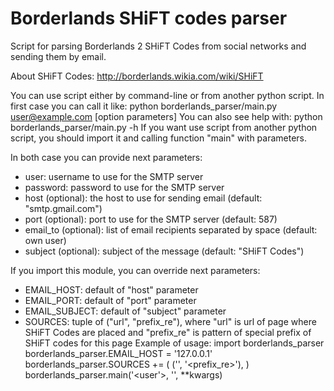 Borderlands SHiFT codes parser
==================

Script for parsing Borderlands 2 SHiFT Codes from social networks and sending them by email.

About SHiFT Codes: http://borderlands.wikia.com/wiki/SHiFT

You can use script either by command-line or from another python script.
In first case you can call it like:
    python borderlands_parser/main.py <user@example.com> <password> [option parameters]
You can also see help with:
    python borderlands_parser/main.py -h
If you want use script from another python script, you should import it and calling function "main" with parameters.

In both case you can provide next parameters:
 - user: username to use for the SMTP server
 - password: password to use for the SMTP server
 - host (optional): the host to use for sending email (default: "smtp.gmail.com")
 - port (optional): port to use for the SMTP server (default: 587)
 - email_to (optional): list of email recipients separated by space (default: own user)
 - subject (optional): subject of the message (default: "SHiFT Codes")

If you import this module, you can override next parameters:
 - EMAIL_HOST: default of "host" parameter
 - EMAIL_PORT: default of "port" parameter
 - EMAIL_SUBJECT: default of "subject" parameter
 - SOURCES: tuple of ("url", "prefix_re"), where "url" is url of page where SHiFT Codes are placed and "prefix_re" is
    pattern of special prefix of SHiFT codes for this page
Example of usage:
    import borderlands_parser
    borderlands_parser.EMAIL_HOST = '127.0.0.1'
    borderlands_parser.SOURCES += (
        ('<url>', '<prefix_re>'),
    )
    borderlands_parser.main('<user'>, '<password>', **kwargs)
